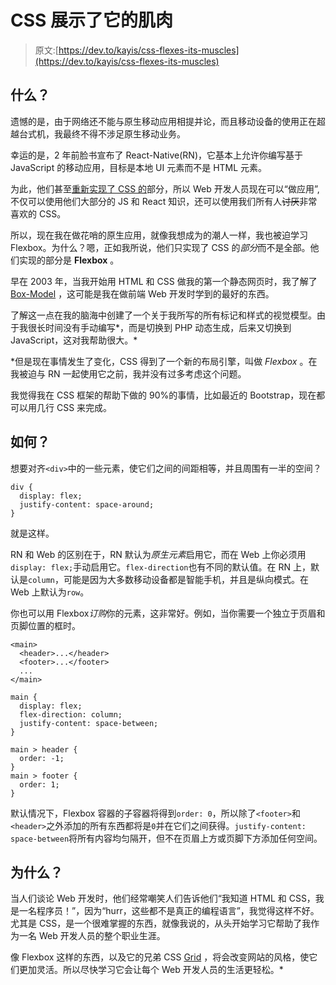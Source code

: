 # CSS 展示了它的肌肉

> 原文:[https://dev.to/kayis/css-flexes-its-muscles](https://dev.to/kayis/css-flexes-its-muscles)

## 什么？

遗憾的是，由于网络还不能与原生移动应用相提并论，而且移动设备的使用正在超越台式机，我最终不得不涉足原生移动业务。

幸运的是，2 年前脸书宣布了 React-Native(RN)，它基本上允许你编写基于 JavaScript 的移动应用，目标是本地 UI 元素而不是 HTML 元素。

为此，他们甚至[重新实现了 CSS 的](https://facebook.github.io/yoga/)部分，所以 Web 开发人员现在可以“做应用”,不仅可以使用他们大部分的 JS 和 React 知识，还可以使用我们所有人~~讨厌~~非常喜欢的 CSS。

所以，现在我在做花哨的原生应用，就像我想成为的潮人一样，我也被迫学习 Flexbox。为什么？嗯，正如我所说，他们只实现了 CSS 的*部分*而不是全部。他们实现的部分是 **Flexbox** 。

早在 2003 年，当我开始用 HTML 和 CSS 做我的第一个静态网页时，我了解了 [Box-Model](https://wiki.selfhtml.org/wiki/CSS/Box-Modell) ，这可能是我在做前端 Web 开发时学到的最好的东西。

了解这一点在我的脑海中创建了一个关于我所写的所有标记和样式的视觉模型。由于我很长时间没有手动编写*，而是切换到 PHP 动态生成，后来又切换到 JavaScript，这对我帮助很大。*

 *但是现在事情发生了变化，CSS 得到了一个新的布局引擎，叫做 *Flexbox* 。在我被迫与 RN 一起使用它之前，我并没有过多考虑这个问题。

我觉得我在 CSS 框架的帮助下做的 90%的事情，比如最近的 Bootstrap，现在都可以用几行 CSS 来完成。

## 如何？

想要对齐`<div>`中的一些元素，使它们之间的间距相等，并且周围有一半的空间？

```
div {
  display: flex;
  justify-content: space-around;
} 
```

就是这样。

RN 和 Web 的区别在于，RN 默认为*原生元素*启用它，而在 Web 上你必须用`display: flex;`手动启用它。`flex-direction`也有不同的默认值。在 RN 上，默认是`column`，可能是因为大多数移动设备都是智能手机，并且是纵向模式。在 Web 上默认为`row`。

你也可以用 Flexbox*订购*你的元素，这非常好。例如，当你需要一个独立于页眉和页脚位置的框时。

```
<main>
  <header>...</header>
  <footer>...</footer>
  ...
</main> 

main {
  display: flex;
  flex-direction: column;
  justify-content: space-between;
}

main > header {
  order: -1;
}
main > footer {
  order: 1;
} 
```

默认情况下，Flexbox 容器的子容器将得到`order: 0`，所以除了`<footer>`和`<header>`之外添加的所有东西都将是`0`并在它们之间获得。`justify-content: space-between`将所有内容均匀隔开，但不在页眉上方或页脚下方添加任何空间。

## 为什么？

当人们谈论 Web 开发时，他们经常嘲笑人们告诉他们“我知道 HTML 和 CSS，我是一名程序员！”，因为“hurr，这些都不是真正的编程语言”，我觉得这样不好。尤其是 CSS，是一个很难掌握的东西，就像我说的，从头开始学习它帮助了我作为一名 Web 开发人员的整个职业生涯。

像 Flexbox 这样的东西，以及它的兄弟 CSS [Grid](https://developer.mozilla.org/en-US/docs/Web/CSS/grid) ，将会改变网站的风格，使它们更加灵活。所以尽快学习它会让每个 Web 开发人员的生活更轻松。*